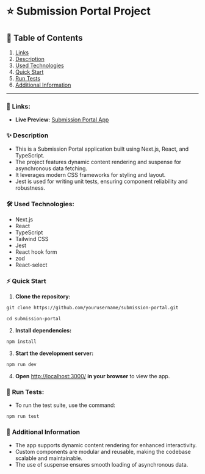 # ⭐ Submission Portal Project

## 📑 Table of Contents

1. [Links](#-links)
2. [Description](#-description)
3. [Used Technologies](#-used-technologies)
4. [Quick Start](#-quick-start)
5. [Run Tests](#-run-tests)
6. [Additional Information](#-additional-information)

---

### 🔗 **Links:**

- **Live Preview:** [Submission Portal App](https://submission-portal-delta.vercel.app/)

### ✨ **Description**

- This is a Submission Portal application built using Next.js, React, and TypeScript.
- The project features dynamic content rendering and suspense for asynchronous data fetching.
- It leverages modern CSS frameworks for styling and layout.
- Jest is used for writing unit tests, ensuring component reliability and robustness.

### 🛠️ **Used Technologies:**

- Next.js
- React
- TypeScript
- Tailwind CSS
- Jest
- React hook form
- zod
- React-select

### ⚡ **Quick Start**

1. **Clone the repository:**

```bash
git clone https://github.com/yourusername/submission-portal.git
```

```bash
cd submission-portal
```

2. **Install dependencies:**

```bash
npm install
```

3. **Start the development server:**

```bash
npm run dev
```

4. **Open** [http://localhost:3000/](vscode-file://vscode-app/c:/Users/iccc9/AppData/Local/Programs/Microsoft%20VS%20Code/resources/app/out/vs/code/electron-sandbox/workbench/workbench.html) **in your browser** to view the app.

### 🧪 **Run Tests:**

- To run the test suite, use the command:

```bash
npm run test
```

### 💬 **Additional Information**

- The app supports dynamic content rendering for enhanced interactivity.
- Custom components are modular and reusable, making the codebase scalable and maintainable.
- The use of suspense ensures smooth loading of asynchronous data.
